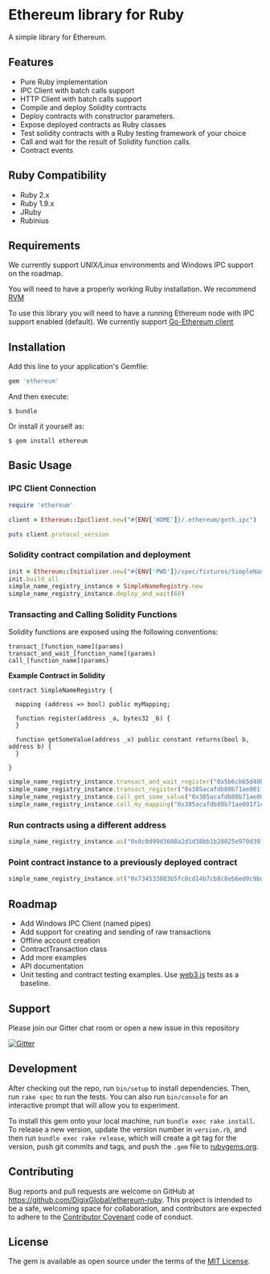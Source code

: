 # Ethereum library for Ruby

A simple library for Ethereum.

## Features

* Pure Ruby implementation
* IPC Client with batch calls support
* HTTP Client with batch calls support
* Compile and deploy Solidity contracts
* Deploy contracts with constructor parameters.
* Expose deployed contracts as Ruby classes
* Test solidity contracts with a Ruby testing framework of your choice
* Call and wait for the result of Solidity function calls.
* Contract events 

## Ruby Compatibility

* Ruby 2.x
* Ruby 1.9.x
* JRuby
* Rubinius

## Requirements

We currently support UNIX/Linux environments and Windows IPC support on the roadmap.

You will need to have a properly working Ruby installation.  We recommend [RVM](http://rvm.io/)

To use this library you will need to have a running Ethereum node with IPC support enabled (default).  We currently support [Go-Ethereum client](https://github.com/ethereum/go-ethereum)

## Installation

Add this line to your application's Gemfile:

```ruby
gem 'ethereum'
```

And then execute:

    $ bundle

Or install it yourself as:

    $ gem install ethereum

## Basic Usage

### IPC Client Connection

```ruby
require 'ethereum'

client = Ethereum::IpcClient.new("#{ENV['HOME']}/.ethereum/geth.ipc")

puts client.protocol_version
```

### Solidity contract compilation and deployment

```ruby
init = Ethereum::Initializer.new("#{ENV['PWD']}/spec/fixtures/SimpleNameRegistry.sol", client)
init.build_all
simple_name_registry_instance = SimpleNameRegistry.new
simple_name_registry_instance.deploy_and_wait(60)
```

### Transacting and Calling Solidity Functions

Solidity functions are exposed using the following conventions: 

```
transact_[function_name](params) 
transact_and_wait_[function_name](params)  
call_[function_name](params)
```

**Example Contract in Solidity**
```
contract SimpleNameRegistry {

  mapping (address => bool) public myMapping;

  function register(address _a, bytes32 _b) {
  }

  function getSomeValue(address _x) public constant returns(bool b, address b) {
  }

}
```

```ruby
simple_name_registry_instance.transact_and_wait_register("0x5b6cb65d40b0e27fab87a2180abcab22174a2d45", "minter.contract.dgx")
simple_name_registry_instance.transact_register("0x385acafdb80b71ae001f1dbd0d65e62ec2fff055", "anthony@eufemio.dgx")
simple_name_registry_instance.call_get_some_value("0x385acafdb80b71ae001f1dbd0d65e62ec2fff055")
simple_name_registry_instance.call_my_mapping("0x385acafdb80b71ae001f1dbd0d65e62ec2fff055")
```

### Run contracts using a different address

```ruby
simple_name_registry_instance.as("0x0c0d99d3608a2d1d38bb1b28025e970d3910b1e1")
```

### Point contract instance to a previously deployed contract

```ruby
simple_name_registry_instance.at("0x734533083b5fc0cd14b7cb8c8eb6ed0c9bd184d3")
```

## Roadmap

* Add Windows IPC Client (named pipes)
* Add support for creating and sending of raw transactions
* Offline account creation
* ContractTransaction class
* Add more examples
* API documentation
* Unit testing and contract testing examples.  Use [web3.js](https://github.com/ethereum/web3.js) tests as a baseline.

## Support 

Please join our Gitter chat room or open a new issue in this repository

[![Gitter](https://badges.gitter.im/Join%20Chat.svg)](https://gitter.im/DigixGlobal/ethereum-ruby?utm_source=badge&utm_medium=badge&utm_campaign=pr-badge)

## Development

After checking out the repo, run `bin/setup` to install dependencies. Then, run `rake spec` to run the tests. You can also run `bin/console` for an interactive prompt that will allow you to experiment.

To install this gem onto your local machine, run `bundle exec rake install`. To release a new version, update the version number in `version.rb`, and then run `bundle exec rake release`, which will create a git tag for the version, push git commits and tags, and push the `.gem` file to [rubygems.org](https://rubygems.org).

## Contributing

Bug reports and pull requests are welcome on GitHub at https://github.com/DigixGlobal/ethereum-ruby. This project is intended to be a safe, welcoming space for collaboration, and contributors are expected to adhere to the [Contributor Covenant](contributor-covenant.org) code of conduct.

## License

The gem is available as open source under the terms of the [MIT License](http://opensource.org/licenses/MIT).

